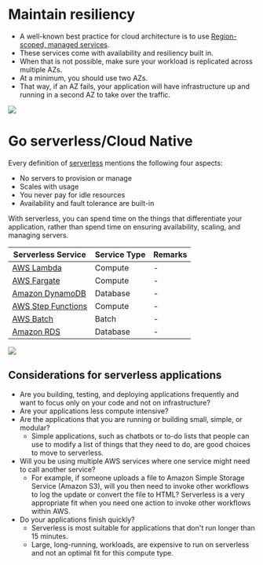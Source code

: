 # Maintain resiliency
- A well-known best practice for cloud architecture is to use [Region-scoped, managed services]().
- These services come with availability and resiliency built in.
- When that is not possible, make sure your workload is replicated across multiple AZs.
- At a minimum, you should use two AZs.
- That way, if an AZ fails, your application will have infrastructure up and running in a second AZ to take over the traffic.

![](https://explore.skillbuilder.aws/files/a/w/aws_prod1_docebosaas_com/1679641200/e3b8x-vNw5aXnG1DYUfTwg/tincan/d03722b85f9d2b3a05e4c74bd586ea9b1f52f81a/assets/0cBxVcCitKwasoc4_bwzBuePADmVCRRJI.png)

# Go serverless/Cloud Native
Every definition of [serverless](https://aws.amazon.com/what-is/cloud-native/) mentions the following four aspects:
- No servers to provision or manage
- Scales with usage
- You never pay for idle resources
- Availability and fault tolerance are built-in

With serverless, you can spend time on the things that differentiate your application, rather than spend time on ensuring availability, scaling, and managing servers.

| Serverless Service                                             | Service Type   | Remarks |
|----------------------------------------------------------------|----------------|---------|
| [AWS Lambda](3_ComputeServices/AWSLambda/Readme.md)            | Compute        | -       |
| [AWS Fargate](3_ComputeServices/AWSFargate.md)                 | Compute        | -       |
| [Amazon DynamoDB](6_DatabaseServices/AmazonDynamoDB/Readme.md) | Database       | -       |
| [AWS Step Functions](3_ComputeServices/AWSStepFunctions.md)    | Compute        | -       |
| [AWS Batch](10_BigDataComponents/BatchProcessing/AWSBatch.md)  | Batch          | -       |
| [Amazon RDS](6_DatabaseServices/AmazonRDS/Readme.md)           | Database       | -       |

![](https://explore.skillbuilder.aws/files/a/w/aws_prod1_docebosaas_com/1679760000/JYmGMwB20J8gK2ybFtJ0GQ/tincan/674187_1676990596_p1gpq6pq781l3ntaa1fcbps6c0t4_zip/assets/EeOATVB6y1r_v8u__1kby3aQeiuXnYa4X-section1-services-in-AWS-serverless-platform_NOPROCESS_.jpg)

## Considerations for serverless applications
- Are you building, testing, and deploying applications frequently and want to focus only on your code and not on infrastructure?
- Are your applications less compute intensive?
- Are the applications that you are running or building small, simple, or modular?
  - Simple applications, such as chatbots or to-do lists that people can use to modify a list of things that they need to do, are good choices to move to serverless.
- Will you be using multiple AWS services where one service might need to call another service? 
  - For example, if someone uploads a file to Amazon Simple Storage Service (Amazon S3), will you then need to invoke other workflows to log the update or convert the file to HTML? Serverless is a very appropriate fit when you need one action to invoke other workflows within AWS.
- Do your applications finish quickly? 
  - Serverless is most suitable for applications that don't run longer than 15 minutes. 
  - Large, long-running, workloads, are expensive to run on serverless and not an optimal fit for this compute type.
